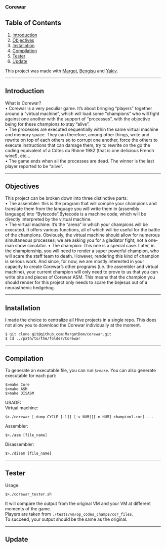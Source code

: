 ### Corewar

## Table of Contents
1. [Introduction](#introduction)
2. [Objectives](#objectives)
3. [Installation](#installation)
4. [Compilation](#compilation)
5. [Tester](#tester)
6. [Update](#update)

This project was made with [Margot](https://github.com/MargotDem), [Bengisu](https://github.com/Bengissimo) and [Yakiv](https://github.com/kotyakiv).  
***
## Introduction
What is Corewar?  
• Corewar is a very peculiar game. It’s about bringing “players” together around a
“virtual machine”, which will load some “champions” who will fight against one another with the support of “processes”,
with the objective being for these champions
to stay “alive”.  
• The processes are executed sequentially within the same virtual machine and memory space. They can therefore,
among other things, write and rewrite on top of
each others so to corrupt one another, force the others to execute instructions that
can damage them, try to rewrite on the go the coding equivalent of a Côtes du
Rhône 1982 (that is one delicious French wine!), etc...  
• The game ends when all the processes are dead. The winner is the last player
reported to be “alive”.

***
## Objectives
This project can be broken down into three distinctive parts:  
• The assembler: this is the program that will compile your champions and translate them from the language you will write them in (assembly language) into “Bytecode”.Bytecode is a machine code, which will be directly interpreted by the virtual
machine.  
• The virtual machine: It’s the “arena” in which your champions will be executed.
It offers various functions, all of which will be useful for the battle of the champions.
Obviously, the virtual machine should allow for numerous simultaneous processes;
we are asking you for a gladiator fight, not a one-man show simulator.
• The champion: This one is a special case. Later, in the championship, you will
need to render a super powerful champion, who will scare the staff team to death.
However, rendering this kind of champion is serious work. And since, for now, we
are mostly interested in your capacity to create Corewar’s other programs (i.e. the
assembler and virtual machine), your current champion will only need to prove to
us that you can write bits and pieces of Corewar ASM. This means that the champion you should render for this project only needs to scare the bejesus out of a
neurasthenic hedgehog.  

***
## Installation  
I made the choice to centralize all Hive projects in a single repo.
This does not allow you to download the Corewar individually at the moment.
```
$ git clone git@github.com:MargotDem/corewar.git
$ cd ../path/to/the/folder/Corewar
```
***
## Compilation
To generate an executable file, you can run `$>make`. 
You can also generate executable for each part:  
```
$>make Core
$>make ASM
$>make DISASM
```
USAGE:  
Virtual machine:  
```
$>./corewar [-dump CYCLE [-l]] [-v NUM][[-n NUM] champion1.cor] ...
```
Assembler:  
```
$>./asm [file_name]
```
Disassembler:
```
$>./disam [file_name]
```

***
## Tester  
Usage:  
```
$>./corewar_tester.sh
```
It will compare the output  from the original VM and your VM at different moments of the game.  
Players are taken from `./tests/vm/op_codes_champs/cor_files`.  
To succeed, your output should be the same as the original.  
***
## Update
